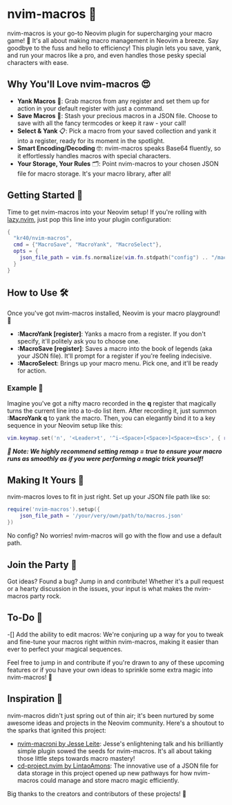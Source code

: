 # nvim-macros 📝

nvim-macros is your go-to Neovim plugin for supercharging your macro game! 🚀 It's all about making macro management in Neovim a breeze. Say goodbye to the fuss and hello to efficiency! This plugin lets you save, yank, and run your macros like a pro, and even handles those pesky special characters with ease.

## Why You'll Love nvim-macros 😍

- **Yank Macros** 🎣: Grab macros from any register and set them up for action in your default register with just a command.
- **Save Macros** 💾: Stash your precious macros in a JSON file. Choose to save with all the fancy termcodes or keep it raw - your call!
- **Select & Yank** 📋: Pick a macro from your saved collection and yank it into a register, ready for its moment in the spotlight.
- **Smart Encoding/Decoding** 🤓: nvim-macros speaks Base64 fluently, so it effortlessly handles macros with special characters.
- **Your Storage, Your Rules** 🗂️: Point nvim-macros to your chosen JSON file for macro storage. It's your macro library, after all!

## Getting Started 🚀

Time to get nvim-macros into your Neovim setup! If you're rolling with [lazy.nvim](https://github.com/folke/lazy.nvim), just pop this line into your plugin configuration:

```lua
{
  "kr40/nvim-macros",
  cmd = {"MacroSave", "MacroYank", "MacroSelect"},
  opts = {
    json_file_path = vim.fs.normalize(vim.fn.stdpath("config") .. "/macros.json"), -- Optional
  }
}
```

## How to Use 🛠️

Once you've got nvim-macros installed, Neovim is your macro playground! 🎉

- **:MacroYank [register]**: Yanks a macro from a register. If you don't specify, it'll politely ask you to choose one.
- **:MacroSave [register]**: Saves a macro into the book of legends (aka your JSON file). It'll prompt for a register if you're feeling indecisive.
- **:MacroSelect**: Brings up your macro menu. Pick one, and it'll be ready for action.

### Example 🌟

Imagine you've got a nifty macro recorded in the **q** register that magically turns the current line into a to-do list item. After recording it, just summon **:MacroYank q** to yank the macro. Then, you can elegantly bind it to a key sequence in your Neovim setup like this:

```lua
vim.keymap.set('n', '<Leader>t', '^i-<Space>[<Space>]<Space><Esc>', { remap = true })
```

**_📝 Note: We highly recommend setting remap = true to ensure your macro runs as smoothly as if you were performing a magic trick yourself!_**

## Making It Yours 🎨

nvim-macros loves to fit in just right. Set up your JSON file path like so:

```lua
require('nvim-macros').setup({
    json_file_path = '/your/very/own/path/to/macros.json'
})
```

No config? No worries! nvim-macros will go with the flow and use a default path.

## Join the Party 🎉

Got ideas? Found a bug? Jump in and contribute! Whether it's a pull request or a hearty discussion in the issues, your input is what makes the nvim-macros party rock.

## To-Do 📝

-[] Add the ability to edit macros: We're conjuring up a way for you to tweak and fine-tune your macros right within nvim-macros, making it easier than ever to perfect your magical sequences.

Feel free to jump in and contribute if you're drawn to any of these upcoming features or if you have your own ideas to sprinkle some extra magic into nvim-macros! 🌟

## Inspiration 🌱

nvim-macros didn't just spring out of thin air; it's been nurtured by some awesome ideas and projects in the Neovim community. Here's a shoutout to the sparks that ignited this project:

- [nvim-macroni by Jesse Leite](https://github.com/jesseleite/nvim-macroni): Jesse's enlightening talk and his brilliantly simple plugin sowed the seeds for nvim-macros. It's all about taking those little steps towards macro mastery!
- [cd-project.nvim by LintaoAmons](https://github.com/LintaoAmons/cd-project.nvim): The innovative use of a JSON file for data storage in this project opened up new pathways for how nvim-macros could manage and store macro magic efficiently.

Big thanks to the creators and contributors of these projects! 🙏

